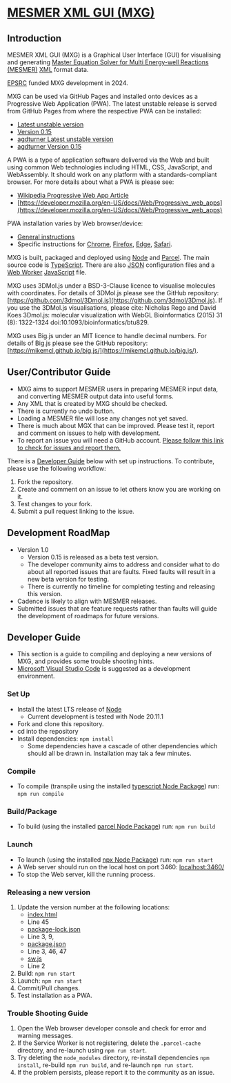 # [MESMER XML GUI (MXG)](https://github.com/mesmer-kinetics/mxg)

## Introduction

MESMER XML GUI (MXG) is a Graphical User Interface (GUI) for visualising and generating [Master Equation Solver for Multi Energy-well Reactions (MESMER)](https://github.com/MESMER-kinetics/MESMER-code) [XML](https://en.wikipedia.org/wiki/XML) format data.

[EPSRC](https://www.ukri.org/councils/epsrc/) funded MXG development in 2024.

MXG can be used via GitHub Pages and installed onto devices as a Progressive Web Application (PWA). The latest unstable release is served from GitHub Pages from where the respective PWA can be installed:
 - [Latest unstable version](https://mesmer-kinetics.github.io/mxg/dist/main/)
 - [Version 0.15](https://mesmer-kinetics.github.io/mxg/dist/0.15/)
 - [agdturner Latest unstable version](https://agdturner.github.io/mxg/dist/main/)
 - [agdturner Version 0.15](https://agdturner.github.io/mxg/dist/0.15/)

A PWA is a type of application software delivered via the Web and built using common Web technologies including HTML, CSS, JavaScript, and WebAssembly. It should work on any platform with a standards-compliant browser. For more details about what a PWA is please see:
- [Wikipedia Progressive Web App Article](https://en.wikipedia.org/wiki/Progressive_web_app)
- [https://developer.mozilla.org/en-US/docs/Web/Progressive_web_apps](https://developer.mozilla.org/en-US/docs/Web/Progressive_web_apps)

PWA installation varies by Web browser/device:
- [General instructions](https://developer.mozilla.org/en-US/docs/Web/Progressive_web_apps/Guides/Installing)
- Specific instructions for [Chrome](https://support.google.com/chrome/answer/9658361), [Firefox](https://developer.mozilla.org/en-US/docs/Web/Progressive_web_apps/Guides/Installing), [Edge](https://learn.microsoft.com/en-us/microsoft-edge/progressive-web-apps-chromium/ux), [Safari](https://support.apple.com/en-gb/104996).

MXG is built, packaged and deployed using [Node](https://nodejs.org/) and [Parcel](https://parceljs.org/). The main source code is [TypeScript](https://www.typescriptlang.org/). There are also [JSON](https://www.json.org/json-en.html) configuration files and a [Web Worker](https://en.wikipedia.org/wiki/Web_worker) [JavaScript](https://en.wikipedia.org/wiki/JavaScript) file.

MXG uses 3DMol.js under a BSD-3-Clause licence to visualise molecules with coordinates. For details of 3DMol.js please see the GitHub repository: [https://github.com/3dmol/3Dmol.js](https://github.com/3dmol/3Dmol.js). If you use the 3DMol.js visualisations, please cite: Nicholas Rego and David Koes 3Dmol.js: molecular visualization with WebGL Bioinformatics (2015) 31 (8): 1322-1324 doi:10.1093/bioinformatics/btu829.

MXG uses Big.js under an MIT licence to handle decimal numbers. For details of Big.js please see the GitHub repository: [https://mikemcl.github.io/big.js/](https://mikemcl.github.io/big.js/).


## User/Contributor Guide
- MXG aims to support MESMER users in preparing MESMER input data, and converting MESMER output data into useful forms.
- Any XML that is created by MXG should be checked.
- There is currently no undo button.
- Loading a MESMER file will lose any changes not yet saved.
- There is much about MGX that can be improved. Please test it, report and comment on issues to help with development.
- To report an issue you will need a GitHub account. [Please follow this link to check for issues and report them.](https://github.com/MESMER-kinetics/mxg/issues)  

There is a [Developer Guide](#developer-guide) below with set up instructions. To contribute, please use the following workflow:
1. Fork the repository.
2. Create and comment on an issue to let others know you are working on it.
3. Test changes to your fork.
4. Submit a pull request linking to the issue.


## Development RoadMap
- Version 1.0
  - Version 0.15 is released as a beta test version.
  - The developer community aims to address and consider what to do about all reported issues that are faults. Fixed faults will result in a new beta version for testing.
  - There is currently no timeline for completing testing and releasing this version.
- Cadence is likely to align with MESMER releases.
- Submitted issues that are feature requests rather than faults will guide the development of roadmaps for future versions.


## Developer Guide
- This section is a guide to compiling and deploying a new versions of MXG, and provides some trouble shooting hints.
- [Microsoft Visual Studio Code](https://code.visualstudio.com/) is suggested as a development environment.

### Set Up
- Install the latest LTS release of [Node](https://nodejs.org/)
  - Current development is tested with Node 20.11.1
- Fork and clone this repository.
- cd into the repository
- Install dependencies:
`npm install`
  - Some dependencies have a cascade of other dependencies which should all be drawn in. Installation may tak a few minutes.

### Compile
- To compile (transpile using the installed [typescript Node Package](https://www.npmjs.com/package/typescript)) run:
`npm run compile`

### Build/Package
- To build (using the installed [parcel Node Package](https://www.npmjs.com/package/parcel)) run:
`npm run build`

### Launch
- To launch (using the installed [npx Node Package](https://www.npmjs.com/package/npx)) run:
`npm run start`
- A Web server should run on the local host on port 3460:
[localhost:3460/](http://localhost:3460/)
- To stop the Web server, kill the running process.

### Releasing a new version
1. Update the version number at the following locations:
   - [index.html](../src/index.html)
    - Line 45
   - [package-lock.json](../src/package-lock.json)
    - Line 3, 9, 
   - [package.json](../package.json)
    - Line 3, 46, 47
   - [sw.js](../sw.js)
    - Line 2
2. Build:
   `npm run start`
3. Launch:
   `npm run start`
4. Commit/Pull changes.
5. Test installation as a PWA.

### Trouble Shooting Guide
1. Open the Web browser developer console and check for error and warning messages.
2. If the Service Worker is not registering, delete the `.parcel-cache` directory, and re-launch using `npm run start`.
3. Try deleting the `node_modules` directory, re-install dependencies `npm install`, re-build `npm run build`, and re-launch `npm run start`.
4. If the problem persists, please report it to the community as an issue.

